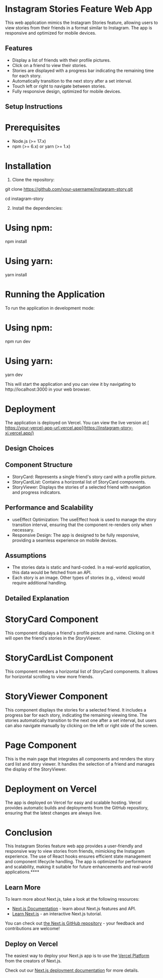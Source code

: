 # Instagram Stories Feature Web App

 This web application mimics the Instagram Stories feature, allowing users to view stories from their friends in a format similar to Instagram. The app is responsive and optimized for mobile devices.

## Features
- Display a list of friends with their profile pictures.
- Click on a friend to view their stories.
- Stories are displayed with a progress bar indicating the remaining time for each story.
- Automatically transition to the next story after a set interval.
- Touch left or right to navigate between stories.
- Fully responsive design, optimized for mobile devices.

## Setup Instructions
# Prerequisites

- Node.js (>= 17.x)
- npm (>= 6.x) or yarn (>= 1.x)

# Installation

1. Clone the repository:

git clone https://github.com/your-username/instagram-story.git

cd instagram-story

2. Install the dependencies:

# Using npm:
npm install

# Using yarn:
yarn install

# Running the Application
To run the application in development mode:

# Using npm:
npm run dev

# Using yarn:
yarn dev

This will start the application and you can view it by navigating to http://localhost:3000 in your web browser.

# Deployment
The application is deployed on Vercel. You can view the live version at:[ https://your-vercel-app-url.vercel.app](https://instagram-story-xi.vercel.app/)

## Design Choices

## Component Structure
- StoryCard: Represents a single friend's story card with a profile picture.
- StoryCardList: Contains a horizontal list of StoryCard components.
- StoryViewer: Displays the stories of a selected friend with navigation and progress indicators.
  
## Performance and Scalability
- useEffect Optimization: The useEffect hook is used to manage the story transition interval, ensuring that the component re-renders only when necessary.
- Responsive Design: The app is designed to be fully responsive, providing a seamless experience on mobile devices.
## Assumptions
- The stories data is static and hard-coded. In a real-world application, this data would be fetched from an API.
- Each story is an image. Other types of stories (e.g., videos) would require additional handling.

  
## Detailed Explanation

# StoryCard Component
This component displays a friend's profile picture and name. Clicking on it will open the friend's stories in the StoryViewer.

# StoryCardList Component
This component renders a horizontal list of StoryCard components. It allows for horizontal scrolling to view more friends.

# StoryViewer Component
This component displays the stories for a selected friend. It includes a progress bar for each story, indicating the remaining viewing time. The stories automatically transition to the next one after a set interval, but users can also navigate manually by clicking on the left or right side of the screen.

# Page Component
This is the main page that integrates all components and renders the story card list and story viewer. It handles the selection of a friend and manages the display of the StoryViewer.

# Deployment on Vercel
The app is deployed on Vercel for easy and scalable hosting. Vercel provides automatic builds and deployments from the GitHub repository, ensuring that the latest changes are always live.

# Conclusion
This Instagram Stories feature web app provides a user-friendly and responsive way to view stories from friends, mimicking the Instagram experience. The use of React hooks ensures efficient state management and component lifecycle handling. The app is optimized for performance and scalability, making it suitable for future enhancements and real-world applications.****

## Learn More

To learn more about Next.js, take a look at the following resources:

- [Next.js Documentation](https://nextjs.org/docs) - learn about Next.js features and API.
- [Learn Next.js](https://nextjs.org/learn) - an interactive Next.js tutorial.

You can check out [the Next.js GitHub repository](https://github.com/vercel/next.js/) - your feedback and contributions are welcome!

## Deploy on Vercel

The easiest way to deploy your Next.js app is to use the [Vercel Platform](https://vercel.com/new?utm_medium=default-template&filter=next.js&utm_source=create-next-app&utm_campaign=create-next-app-readme) from the creators of Next.js.

Check out our [Next.js deployment documentation](https://nextjs.org/docs/deployment) for more details.
